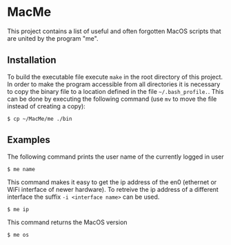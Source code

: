 # MacMe
This project contains a list of useful and often forgotten MacOS scripts that are united by the program "me". 

## Installation
To build the executable file execute ``make`` in the root directory of this project.
In order to make the program accessible from all directories it is necessary to copy the binary file to a location defined in the file ``~/.bash_profile.``. This can be done by executing the following command (use ``mv`` to move the file instead of creating a copy):
```
$ cp ~/MacMe/me ./bin
```

## Examples

The following command prints the user name of the currently logged in user

```
$ me name
```

This command makes it easy to get the ip address of the en0 (ethernet or WiFi interface of newer hardware). To retreive the ip address of a different interface the suffix ``-i <interface name>`` can be used.

```
$ me ip
```

This command returns the MacOS version
```
$ me os
```
